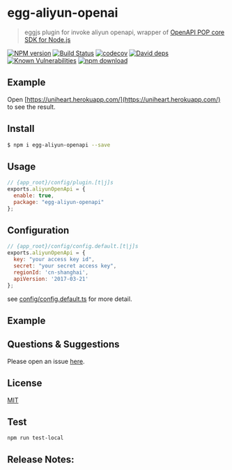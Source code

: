 # egg-aliyun-openai

> eggjs plugin for invoke aliyun openapi, wrapper of [OpenAPI POP core SDK for Node.js](https://github.com/aliyun/openapi-core-nodejs-sdk)

[![NPM version][npm-image]][npm-url]
[![Build Status](https://travis-ci.com/Jeff-Tian/egg-aliyun-openapi.svg?branch=master)](https://travis-ci.com/Jeff-Tian/egg-aliyun-openapi)
[![codecov](https://codecov.io/gh/Jeff-Tian/egg-aliyun-openapi/branch/master/graph/badge.svg)](https://codecov.io/gh/Jeff-Tian/egg-aliyun-openapi)
[![David deps][david-image]][david-url]
[![Known Vulnerabilities][snyk-image]][snyk-url]
[![npm download][download-image]][download-url]

[npm-image]: https://img.shields.io/npm/v/egg-aliyun-openapi.svg?style=flat-square
[npm-url]: https://npmjs.org/package/egg-aliyun-openapi
[david-image]: https://img.shields.io/david/jeff-tian/egg-aliyun-openapi.svg?style=flat-square
[david-url]: https://david-dm.org/jeff-tian/egg-aliyun-openapi
[snyk-image]: https://snyk.io/test/npm/egg-aliyun-openapi/badge.svg?style=flat-square
[snyk-url]: https://snyk.io/test/npm/egg-aliyun-openapi
[download-image]: https://img.shields.io/npm/dm/egg-aliyun-openapi.svg?style=flat-square
[download-url]: https://npmjs.org/package/egg-aliyun-openapi

<!--
Description here.
-->

## Example

Open [https://uniheart.herokuapp.com/](https://uniheart.herokuapp.com/) to see the result.

## Install

```bash
$ npm i egg-aliyun-openapi --save
```

## Usage

```js
// {app_root}/config/plugin.[t|j]s
exports.aliyunOpenApi = {
  enable: true,
  package: "egg-aliyun-openapi"
};
```

## Configuration

```js
// {app_root}/config/config.default.[t|j]s
exports.aliyunOpenApi = {
  key: "your access key id",
  secret: "your secret access key",
  regionId: 'cn-shanghai',
  apiVersion: '2017-03-21'
};
```

see [config/config.default.ts](config/config.default.ts) for more detail.

## Example

<!-- example here -->

## Questions & Suggestions

Please open an issue [here](https://github.com/eggjs/egg/issues).

## License

[MIT](LICENSE)

## Test

```shell
npm run test-local
```

## Release Notes:
